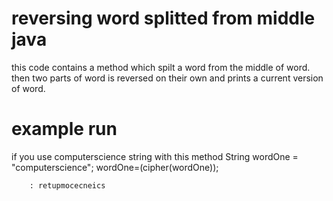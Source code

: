 # reversing word splitted from middle java
this code contains a method which spilt a word from the middle of word. then two parts of word is reversed on their own and prints a current version of word.
# example run
if you use computerscience string with this method 
        String wordOne = "computerscience";
        wordOne=(cipher(wordOne));

        : retupmocecneics

        
